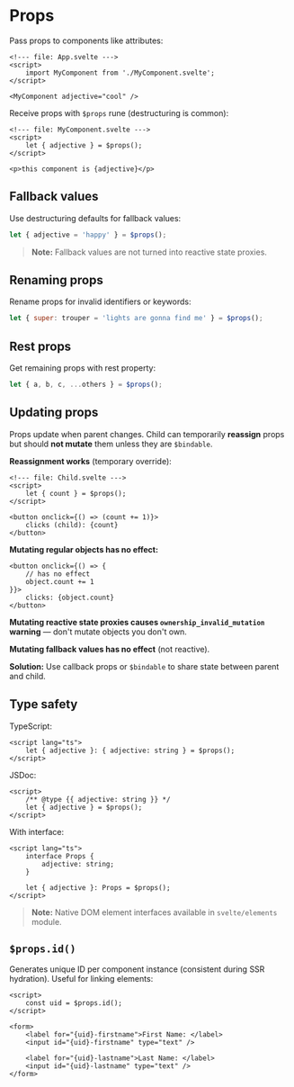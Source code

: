 # Props

Pass props to components like attributes:

```svelte
<!--- file: App.svelte --->
<script>
	import MyComponent from './MyComponent.svelte';
</script>

<MyComponent adjective="cool" />
```

Receive props with `$props` rune (destructuring is common):

```svelte
<!--- file: MyComponent.svelte --->
<script>
	let { adjective } = $props();
</script>

<p>this component is {adjective}</p>
```

## Fallback values

Use destructuring defaults for fallback values:

```js
let { adjective = 'happy' } = $props();
```

> **Note:** Fallback values are not turned into reactive state proxies.

## Renaming props

Rename props for invalid identifiers or keywords:

```js
let { super: trouper = 'lights are gonna find me' } = $props();
```

## Rest props

Get remaining props with rest property:

```js
let { a, b, c, ...others } = $props();
```

## Updating props

Props update when parent changes. Child can temporarily **reassign** props but should **not mutate** them unless they are `$bindable`.

**Reassignment works** (temporary override):

```svelte
<!--- file: Child.svelte --->
<script>
	let { count } = $props();
</script>

<button onclick={() => (count += 1)}>
	clicks (child): {count}
</button>
```

**Mutating regular objects has no effect:**

```svelte
<button onclick={() => {
	// has no effect
	object.count += 1
}}>
	clicks: {object.count}
</button>
```

**Mutating reactive state proxies causes `ownership_invalid_mutation` warning** — don't mutate objects you don't own.

**Mutating fallback values has no effect** (not reactive).

**Solution:** Use callback props or `$bindable` to share state between parent and child.

## Type safety

TypeScript:

```svelte
<script lang="ts">
	let { adjective }: { adjective: string } = $props();
</script>
```

JSDoc:

```svelte
<script>
	/** @type {{ adjective: string }} */
	let { adjective } = $props();
</script>
```

With interface:

```svelte
<script lang="ts">
	interface Props {
		adjective: string;
	}

	let { adjective }: Props = $props();
</script>
```

> **Note:** Native DOM element interfaces available in `svelte/elements` module.

## `$props.id()`

Generates unique ID per component instance (consistent during SSR hydration). Useful for linking elements:

```svelte
<script>
	const uid = $props.id();
</script>

<form>
	<label for="{uid}-firstname">First Name: </label>
	<input id="{uid}-firstname" type="text" />

	<label for="{uid}-lastname">Last Name: </label>
	<input id="{uid}-lastname" type="text" />
</form>
```